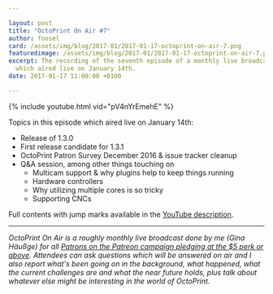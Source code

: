 ```yaml
---

layout: post
title: "OctoPrint On Air #7"
author: foosel
card: /assets/img/blog/2017-01/2017-01-17-octoprint-on-air-7.png
featuredimage: /assets/img/blog/2017-01/2017-01-17-octoprint-on-air-7.png
excerpt: The recording of the seventh episode of a monthly live broadcast for Patrons,
  which aired live on January 14th.
date: 2017-01-17 11:00:00 +0100

---
```


{% include youtube.html vid="pV4nYrEmehE" %}

Topics in this episode which aired live on January 14th:

  * Release of 1.3.0
  * First release candidate for 1.3.1
  * OctoPrint Patron Survey December 2016 & issue tracker cleanup
  * Q&A session, among other things touching on
    * Multicam support & why plugins help to keep things running
    * Hardware controllers
    * Why utilizing multiple cores is so tricky
    * Supporting CNCs
  
Full contents with jump marks available in the 
[YouTube description](https://youtu.be/pV4nYrEmehE).

---

*OctoPrint On Air is a roughly monthly live broadcast done by me (Gina Häußge)
for all [Patrons on the Patreon campaign pledging at the $5 perk or above](https://patreon.com/foosel). 
Attendees can ask questions which will be answered on air and I also report 
what's been going on in the background, what happened, what the current 
challenges are and what the near future holds, plus talk about whatever else
might be interesting in the world of OctoPrint.*